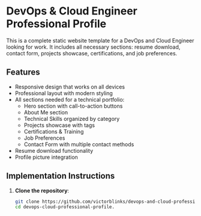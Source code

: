 # DevOps & Cloud Engineer Professional Profile

This is a complete static website template for a DevOps and Cloud Engineer looking for work. It includes all necessary sections: resume download, contact form, projects showcase, certifications, and job preferences.

## Features

- Responsive design that works on all devices
- Professional layout with modern styling
- All sections needed for a technical portfolio:
  - Hero section with call-to-action buttons
  - About Me section
  - Technical Skills organized by category
  - Projects showcase with tags
  - Certifications & Training
  - Job Preferences
  - Contact Form with multiple contact methods
- Resume download functionality
- Profile picture integration

## Implementation Instructions

1. **Clone the repository**:
   ```bash
   git clone https://github.com/victorblinks/devops-and-cloud-professional-profile.git
   cd devops-cloud-professional-profile.